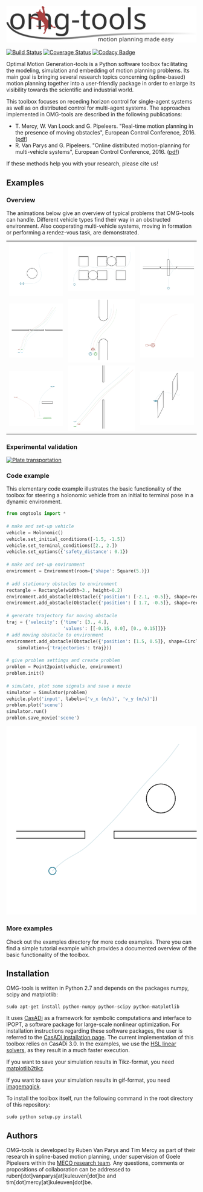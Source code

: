 <img width=800 src="./doc/banner.svg" alt="oh my god!"/>

[![Build Status](https://travis-ci.org/meco-group/omg-tools.svg?branch=master)](https://travis-ci.org/meco-group/omg-tools) [![Coverage Status](https://coveralls.io/repos/github/meco-group/omg-tools/badge.svg?branch=master)](https://coveralls.io/github/meco-group/omg-tools?branch=master)
[![Codacy Badge](https://api.codacy.com/project/badge/grade/a44dd52c358e4cd09b12585915738627)](https://www.codacy.com/app/joris-gillis42/omg-tools)

Optimal Motion Generation-tools is a Python software toolbox facilitating the modeling, simulation and embedding of motion planning problems. Its main goal is bringing several research topics concerning (spline-based) motion planning together into a user-friendly package in order to enlarge its visibility towards the scientific and industrial world.

This toolbox focuses on receding horizon control for single-agent systems as well as on distributed control for multi-agent systems. The approaches implemented in OMG-tools are described in the following publications:
* T. Mercy, W. Van Loock and G. Pipeleers. "Real-time motion planning in the presence of moving obstacles", European Control Conference, 2016. ([pdf](https://lirias.kuleuven.be/bitstream/123456789/538718/1/TimMercy_2016_ECC.pdf))
* R. Van Parys and G. Pipeleers. "Online distributed motion-planning for multi-vehicle systems", European Control Conference, 2016. ([pdf](https://lirias.kuleuven.be/bitstream/123456789/526758/3/RubenVanParys_2016_ECC.pdf))

If these methods help you with your research, please cite us!

## Examples
### Overview
The animations below give an overview of typical problems that OMG-tools can handle. Different vehicle types find their way in an obstructed environment. Also cooperating multi-vehicle systems, moving in formation or performing a rendez-vous task, are demonstrated.
<!-- <table style="border: none; border-collapse: collapse;" border="0" cellspacing="0" cellpadding="0" width="100%" align="center">
<tr>
<td align="center" valign="center">
<img src="./doc/gifs/bicycle.gif" alt="Point-to-point motion of bicycle model"/>
</td>
<td align="center" valign="center">
<img src="./doc/gifs/warehouse.gif" alt="Holonomic vehicle finding its way in a warehouse"/>
</td>
</tr>
<tr>
<td align="center" valign="center">
<img src="./doc/gifs/revolving_door.gif" alt="Holonomic vehicle passing through a revolving door"/>
</td>
<td align="center" valign="center">
<img src="./doc/gifs/formation_quad_rotatingwall.gif" alt="Formation of quadrotor with rotating wall"/>
</td>
</tr>
<tr>
<td align="center" valign="center">
<img src="./doc/gifs/formation_dubins.gif" alt="Dubins vehicles moving in relative formation"/>
</td>
<td align="center" valign="center">
<img src="./doc/gifs/trailer.gif" alt="Dubins vehicle with trailer"/>
</td>
</tr>
<tr>
<td align="center" valign="center">
<img src="./doc/gifs/platform_landing.gif" alt="Quadrotors landing on platform"/>
</td>
<td align="center" valign="center">
<img src="./doc/gifs/formation_quad_ufo.gif" alt="Quadrotors avoiding a UFO"/>
</td>
</tr>
<tr>
<td align="center" valign="center">
<img src="./doc/gifs/plate.gif" alt="Plate in and out of machine"/>
</td>
<td aliggn="center" valign="center">
<img src="./doc/gifs/3dquadrotor.gif" alt="3D quadrotor in obstructed environment"/>
</td>
</tr>
</table> -->

<table style="border: none; border-collapse: collapse;" border="0" cellspacing="0" cellpadding="0" width="100%" align="center">
<tr>
<td align="center" valign="center">
<img src="./doc/gifs/bicycle.gif" alt="Point-to-point motion of bicycle model"/>
</td>
<td align="center" valign="center">
<img src="./doc/gifs/warehouse.gif" alt="Holonomic vehicle finding its way in a warehouse"/>
</td>
<td align="center" valign="center">
<img src="./doc/gifs/revolving_door.gif" alt="Holonomic vehicle passing through a revolving door"/>
</td>
<tr>
<td align="center" valign="center">
<img src="./doc/gifs/formation_quad_rotatingwall.gif" alt="Formation of quadrotor with rotating wall"/>
</td>
<td align="center" valign="center">
<img src="./doc/gifs/formation_dubins.gif" alt="Dubins vehicles moving in relative formation"/>
</td>
<td align="center" valign="center">
<img src="./doc/gifs/trailer.gif" alt="Dubins vehicle with trailer"/>
</td>
</tr>
<tr>
<td align="center" valign="center">
<img src="./doc/gifs/platform_landing.gif" alt="Quadrotors landing on platform"/>
</td>
<td align="center" valign="center">
<img src="./doc/gifs/formation_quad_ufo.gif" alt="Quadrotors avoiding a UFO"/>
</td>
<td aliggn="center" valign="center">
<img src="./doc/gifs/3dquadrotor.gif" alt="3D quadrotor in obstructed environment"/>
</td>
</tr>
</table>

### Experimental validation
[![Plate transportation](https://img.youtube.com/vi/8GDlWS1OOOM/0.jpg)](https://www.youtube.com/watch?v=8GDlWS1OOOM)

### Code example
This elementary code example illustrates the basic functionality of the toolbox for steering a holonomic vehicle from an initial to terminal pose in a dynamic environment.

```python
from omgtools import *

# make and set-up vehicle
vehicle = Holonomic()
vehicle.set_initial_conditions([-1.5, -1.5])
vehicle.set_terminal_conditions([2., 2.])
vehicle.set_options({'safety_distance': 0.1})

# make and set-up environment
environment = Environment(room={'shape': Square(5.)})

# add stationary obstacles to environment
rectangle = Rectangle(width=3., height=0.2)
environment.add_obstacle(Obstacle({'position': [-2.1, -0.5]}, shape=rectangle))
environment.add_obstacle(Obstacle({'position': [ 1.7, -0.5]}, shape=rectangle))

# generate trajectory for moving obstacle
traj = {'velocity': {'time': [3., 4.],
                     'values': [[-0.15, 0.0], [0., 0.15]]}}
# add moving obstacle to environment
environment.add_obstacle(Obstacle({'position': [1.5, 0.5]}, shape=Circle(0.4),
    simulation={'trajectories': traj}))

# give problem settings and create problem
problem = Point2point(vehicle, environment)
problem.init()

# simulate, plot some signals and save a movie
simulator = Simulator(problem)
vehicle.plot('input', labels=['v_x (m/s)', 'v_y (m/s)'])
problem.plot('scene')
simulator.run()
problem.save_movie('scene')
```
<div align="center">
<img src="./doc/gifs/p2p_holonomic.gif" alt="Point-to-point motion of holonomic vehicle"/>
</div>

### More examples
Check out the examples directory for more code examples. There you can find a simple tutorial example which provides a documented overview of the basic functionality of the toolbox.

## Installation
OMG-tools is written in Python 2.7 and depends on the packages numpy, scipy and matplotlib:

`sudo apt-get install python-numpy python-scipy python-matplotlib`

It uses [CasADi](http://casadi.org) as a framework for symbolic computations and interface to IPOPT, a software package for large-scale nonlinear optimization. For installation instructions regarding these software packages, the user is referred to the [CasADi installation page](http://install.casadi.org). The current implementation of this toolbox relies on CasADi 3.0. In the examples, we use the [HSL linear solvers](https://github.com/casadi/casadi/wiki/Obtaining-HSL), as they result in a much faster execution.

If you want to save your simulation results in Tikz-format, you need [matplotlib2tikz](https://github.com/nschloe/matplotlib2tikz).

If you want to save your simulation results in gif-format, you need [imagemagick](www.imagemagick.org).

To install the toolbox itself, run the following command in the root directory of this repository:

`sudo python setup.py install`

## Authors
OMG-tools is developed by Ruben Van Parys and Tim Mercy as part of their research in spline-based motion planning, under supervision of Goele Pipeleers within the [MECO research team](https://www.mech.kuleuven.be/en/pma/research/meco). Any questions, comments or propositions of collaboration can be addressed to ruben[dot]vanparys[at]kuleuven[dot]be and tim[dot]mercy[at]kuleuven[dot]be.
